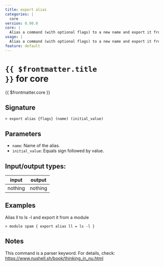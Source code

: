 ```yaml
---
title: export alias
categories: |
  core
version: 0.90.0
core: |
  Alias a command (with optional flags) to a new name and export it from a module.
usage: |
  Alias a command (with optional flags) to a new name and export it from a module.
feature: default
---
```


<!-- This file is automatically generated. Please edit the command in https://github.com/nushell/nushell instead. -->

# <code>{{ $frontmatter.title }}</code> for core

<div class='command-title'>{{ $frontmatter.core }}</div>

## Signature

`> export alias {flags} (name) (initial_value)`

## Parameters

- `name`: Name of the alias.
- `initial_value`: Equals sign followed by value.

## Input/output types:

| input   | output  |
| ------- | ------- |
| nothing | nothing |

## Examples

Alias ll to ls -l and export it from a module

```nushell
> module spam { export alias ll = ls -l }

```

## Notes

This command is a parser keyword. For details, check:
https://www.nushell.sh/book/thinking_in_nu.html

